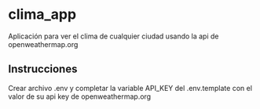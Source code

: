# clima_app

Aplicación para ver el clima de cualquier ciudad usando la api de openweathermap.org

## Instrucciones

Crear archivo .env y completar la variable API_KEY del .env.template con el valor de su api key de openweathermap.org
